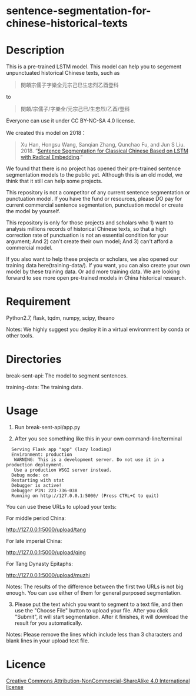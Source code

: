 # sentence-segmentation-for-chinese-historical-texts

# Description

This is a pre-trained LSTM model. This model can help you to segement unpunctuated historical Chinese texts, such as

>閔頔宗儒子字樂全元宗己巳生忠烈乙酉登科

to

>閔頔/宗儒子/字樂全/元宗己巳/生忠烈/乙酉/登科

Everyone can use it under CC BY-NC-SA 4.0 license.

We created this model on 2018： 

>  Xu Han, Hongsu Wang, Sanqian Zhang, Qunchao Fu, and Jun S Liu. 2018. “[Sentence Segmentation for Classical Chinese Based on LSTM with Radical Embedding](https://projects.iq.harvard.edu/files/cbdb/files/sentence_segmentation_for_classical_chinese_based_on_lstm_with_radical_embedding.pdf).”


We found that there is no project has opened their pre-trained sentence segmentation models to the public yet. Although this is an old model, we think that it still can help some projects.

This repository is not a competitor of any current sentence segmentation or punctuation model. If you have the fund or resources, please DO pay for current commercial sentence segmentation, punctuation model or create the model by yourself.

This repository is only for those projects and scholars who 1) want to analysis millions records of historical Chinese texts, so that a high correction rate of punctuation is not an essential condition for your argument; And 2) can't create their own model; And 3) can't afford a commercial model.

If you also want to help these projects or scholars, we also opened our training data here(training-data/). If you want, you can also create your own model by these training data. Or add more training data. We are looking forward to see more open pre-trained models in China historical research.

# Requirement

Python2.7, flask, tqdm, numpy, scipy, theano

Notes: We highly suggest you deploy it in a virtual environment by conda or other tools.

# Directories

break-sent-api: The model to segment sentences.

training-data: The training data.

# Usage

1. Run break-sent-api/app.py

2. After you see something like this in your own command-line/terminal
```
  Serving Flask app "app" (lazy loading)
  Environment: production
   WARNING: This is a development server. Do not use it in a production deployment.
   Use a production WSGI server instead.
  Debug mode: on
  Restarting with stat
  Debugger is active!
  Debugger PIN: 223-736-038
  Running on http://127.0.0.1:5000/ (Press CTRL+C to quit)
```
You can use these URLs to upload your texts:

For middle period China:

http://127.0.0.1:5000/upload/tang

For late imperial China:

http://127.0.0.1:5000/upload/qing

For Tang Dynasty Epitaphs:

http://127.0.0.1:5000/upload/muzhi

Notes: The results of the difference between the first two URLs is not big enough. You can use either of them for general purposed segmentation.

3. Please put the text which you want to segment to a text file, and then use the "Choose File" button to upload your file. After you click "Submit", it will start segmentation. After it finishes, it will download the result for you automatically.

Notes: Please remove the lines which include less than 3 characters and blank lines in your upload text file.


# Licence

 [Creative Commons Attribution-NonCommercial-ShareAlike 4.0 International license](https://creativecommons.org/licenses/by-nc-sa/4.0/)
